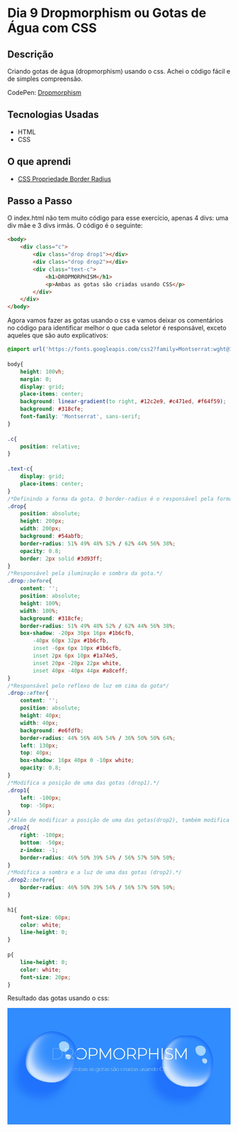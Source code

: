 # Dia 9 Dropmorphism ou Gotas de Água com CSS

## Descrição

Criando gotas de água (dropmorphism) usando o css. Achei o código fácil e de simples compreensão. 

CodePen: [Dropmorphism](https://codepen.io/albusquercus94/pen/NWgPJOP)

## Tecnologias Usadas

* HTML
* CSS

## O que aprendi

* [CSS Propriedade Border Radius](https://www.w3schools.com/cssref/css3_pr_border-radius.asp)

## Passo a Passo

O index.html não tem muito código para esse exercício, apenas 4 divs: uma div mãe e 3 divs irmãs. O código é o seguinte:

~~~html
<body>
    <div class="c">
        <div class="drop drop1"></div>
        <div class="drop drop2"></div>
        <div class="text-c">
            <h1>DROPMORPHISM</h1>
            <p>Ambas as gotas são criadas usando CSS</p>
        </div>
    </div>
</body>
~~~

Agora vamos fazer as gotas usando o css e vamos deixar os comentários no código para identificar melhor o que cada seletor é responsável, exceto aqueles que são auto explicativos:

~~~css
@import url('https://fonts.googleapis.com/css2?family=Montserrat:wght@100&display=swap');

body{
    height: 100vh;
    margin: 0;
    display: grid;
    place-items: center;
    background: linear-gradient(to right, #12c2e9, #c471ed, #f64f59);
    background: #318cfe;
    font-family: 'Montserrat', sans-serif;
}

.c{
    position: relative;
}

.text-c{
    display: grid;
    place-items: center;
}
/*Definindo a forma da gota. O border-radius é o responsável pela forma da gota.*/
.drop{
    position: absolute;
    height: 200px;
    width: 200px;
    background: #54abfb;
    border-radius: 51% 49% 48% 52% / 62% 44% 56% 38%;
    opacity: 0.8;
    border: 2px solid #3d93ff;
}
/*Responsável pela iluminação e sombra da gota.*/
.drop::before{
    content: '';
    position: absolute;
    height: 100%;
    width: 100%;
    background: #318cfe;
    border-radius: 51% 49% 48% 52% / 62% 44% 56% 38%;
    box-shadow: -20px 30px 16px #1b6cfb,
        -40px 60px 32px #1b6cfb,
        inset -6px 6px 10px #1b6cfb,
        inset 2px 6px 10px #1a74e5,
        inset 20px -20px 22px white,
        inset 40px -40px 44px #a8ceff;
}
/*Responsável pelo reflexo de luz em cima da gota*/
.drop::after{
    content: '';
    position: absolute;
    height: 40px;
    width: 40px;
    background: #e6fdfb;
    border-radius: 44% 56% 46% 54% / 36% 50% 50% 64%;
    left: 130px;
    top: 40px;
    box-shadow: 16px 40px 0 -10px white;
    opacity: 0.8;
}
/*Modifica a posição de uma das gotas (drop1).*/
.drop1{
    left: -100px;
    top: -50px;
}
/*Além de modificar a posição de uma das gotas(drop2), também modifica a forma da mesma.*/
.drop2{
    right: -100px;
    bottom: -50px;
    z-index: -1;
    border-radius: 46% 50% 39% 54% / 56% 57% 50% 50%;
}
/*Modifica a sombra e a luz de uma das gotas (drop2).*/
.drop2::before{
    border-radius: 46% 50% 39% 54% / 56% 57% 50% 50%;
}

h1{
    font-size: 60px;
    color: white;
    line-height: 0;
}

p{
    line-height: 0;
    color: white;
    font-size: 20px;
}
~~~

Resultado das gotas usando o css:

![Resultado-Final-Dia-9](https://github.com/AlbusQuercus94/One-CSS-per-30-Days/blob/main/Desafios/Dia_09/Imagens/Resultado-Final-Dia-9.jpg)